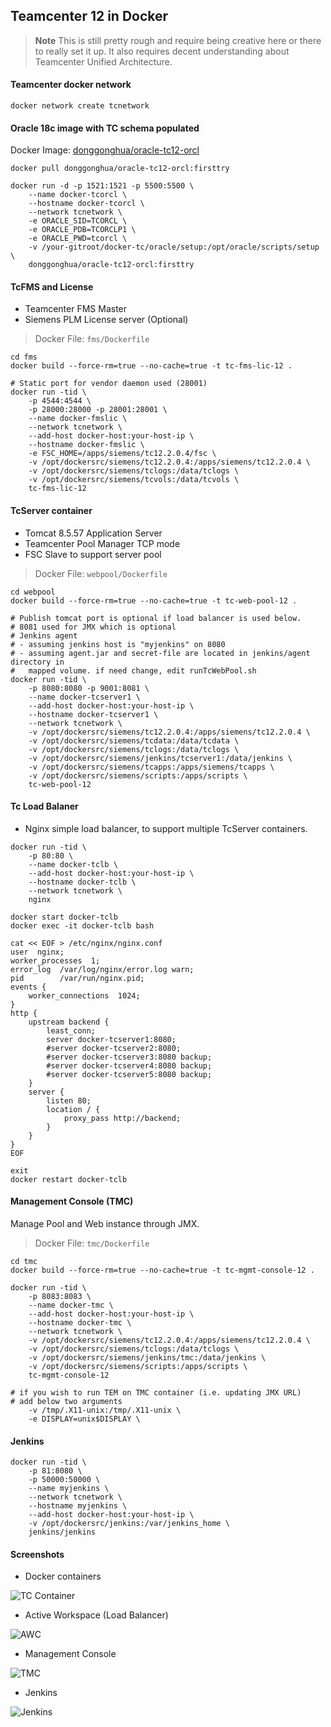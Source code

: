 

## Teamcenter 12 in Docker


> **Note** This is still pretty rough and require being creative here or there to really set it up. It also requires decent understanding about Teamcenter Unified Architecture. 

#### Teamcenter docker network

```shell
docker network create tcnetwork
```

#### Oracle 18c image with TC schema populated
 
Docker Image: [donggonghua/oracle-tc12-orcl](https://hub.docker.com/repository/docker/donggonghua/oracle-tc12-orcl)

```shell
docker pull donggonghua/oracle-tc12-orcl:firsttry

docker run -d -p 1521:1521 -p 5500:5500 \
    --name docker-tcorcl \
    --hostname docker-tcorcl \
    --network tcnetwork \
    -e ORACLE_SID=TCORCL \
    -e ORACLE_PDB=TCORCLP1 \
    -e ORACLE_PWD=tcorcl \
    -v /your-gitroot/docker-tc/oracle/setup:/opt/oracle/scripts/setup \
    donggonghua/oracle-tc12-orcl:firsttry

```


#### TcFMS and License 
  - Teamcenter FMS Master
  - Siemens PLM License server (Optional)
 
> Docker File: `fms/Dockerfile`

```shell
cd fms
docker build --force-rm=true --no-cache=true -t tc-fms-lic-12 .

# Static port for vendor daemon used (28001)
docker run -tid \
    -p 4544:4544 \
    -p 28000:28000 -p 28001:28001 \
    --name docker-fmslic \
    --network tcnetwork \
    --add-host docker-host:your-host-ip \
    --hostname docker-fmslic \
    -e FSC_HOME=/apps/siemens/tc12.2.0.4/fsc \
    -v /opt/dockersrc/siemens/tc12.2.0.4:/apps/siemens/tc12.2.0.4 \
    -v /opt/dockersrc/siemens/tclogs:/data/tclogs \
    -v /opt/dockersrc/siemens/tcvols:/data/tcvols \
    tc-fms-lic-12
```

#### TcServer container
  - Tomcat 8.5.57 Application Server
  - Teamcenter Pool Manager TCP mode
  - FSC Slave to support server pool

> Docker File: `webpool/Dockerfile`

```shell
cd webpool
docker build --force-rm=true --no-cache=true -t tc-web-pool-12 .

# Publish tomcat port is optional if load balancer is used below.
# 8081 used for JMX which is optional
# Jenkins agent
# - assuming jenkins host is "myjenkins" on 8080
# - assuming agent.jar and secret-file are located in jenkins/agent directory in 
#   mapped volume. if need change, edit runTcWebPool.sh
docker run -tid \
    -p 8080:8080 -p 9001:8081 \
    --name docker-tcserver1 \
    --add-host docker-host:your-host-ip \
    --hostname docker-tcserver1 \
    --network tcnetwork \
    -v /opt/dockersrc/siemens/tc12.2.0.4:/apps/siemens/tc12.2.0.4 \
    -v /opt/dockersrc/siemens/tcdata:/data/tcdata \
    -v /opt/dockersrc/siemens/tclogs:/data/tclogs \
    -v /opt/dockersrc/siemens/jenkins/tcserver1:/data/jenkins \
    -v /opt/dockersrc/siemens/tcapps:/apps/siemens/tcapps \
    -v /opt/dockersrc/siemens/scripts:/apps/scripts \
    tc-web-pool-12
```

#### Tc Load Balaner
  - Nginx simple load balancer, to support multiple TcServer containers.

```shell
docker run -tid \
    -p 80:80 \
    --name docker-tclb \
    --add-host docker-host:your-host-ip \
    --hostname docker-tclb \
    --network tcnetwork \
    nginx

docker start docker-tclb 
docker exec -it docker-tclb bash

cat << EOF > /etc/nginx/nginx.conf
user  nginx;
worker_processes  1;
error_log  /var/log/nginx/error.log warn;
pid        /var/run/nginx.pid;
events {
    worker_connections  1024;
}
http {
    upstream backend {
        least_conn;
        server docker-tcserver1:8080;
        #server docker-tcserver2:8080;
        #server docker-tcserver3:8080 backup;
        #server docker-tcserver4:8080 backup;
        #server docker-tcserver5:8080 backup;
    }
    server {
        listen 80;
        location / {
            proxy_pass http://backend;
        }
    }
}
EOF

exit
docker restart docker-tclb
```

#### Management Console (TMC)

Manage Pool and Web instance through JMX.
> Docker File: `tmc/Dockerfile`


```shell
cd tmc
docker build --force-rm=true --no-cache=true -t tc-mgmt-console-12 . 

docker run -tid \
    -p 8083:8083 \
    --name docker-tmc \
    --add-host docker-host:your-host-ip \
    --hostname docker-tmc \
    --network tcnetwork \
    -v /opt/dockersrc/siemens/tc12.2.0.4:/apps/siemens/tc12.2.0.4 \
    -v /opt/dockersrc/siemens/tclogs:/data/tclogs \
    -v /opt/dockersrc/siemens/jenkins/tmc:/data/jenkins \
    -v /opt/dockersrc/siemens/scripts:/apps/scripts \
    tc-mgmt-console-12

# if you wish to run TEM on TMC container (i.e. updating JMX URL)
# add below two arguments
    -v /tmp/.X11-unix:/tmp/.X11-unix \
    -e DISPLAY=unix$DISPLAY \

```

#### Jenkins

```shell
docker run -tid \
    -p 81:8080 \
    -p 50000:50000 \
    --name myjenkins \
    --network tcnetwork \
    --hostname myjenkins \
    --add-host docker-host:your-host-ip \
    -v /opt/dockersrc/jenkins:/var/jenkins_home \
    jenkins/jenkins
```
 
#### Screenshots

* Docker containers

![TC Container](screenshots/tc-docker.png?raw=true "Container")


* Active Workspace (Load Balancer)

![AWC](screenshots/docker-tc-lb-awc.png?raw=true "Active Workspace")

* Management Console

![TMC](screenshots/docker-tc-lb-tmc.png?raw=true "Management Console")

* Jenkins

![Jenkins](screenshots/docker-tc-lb-jenkins.png?raw=true "Jenkins")



